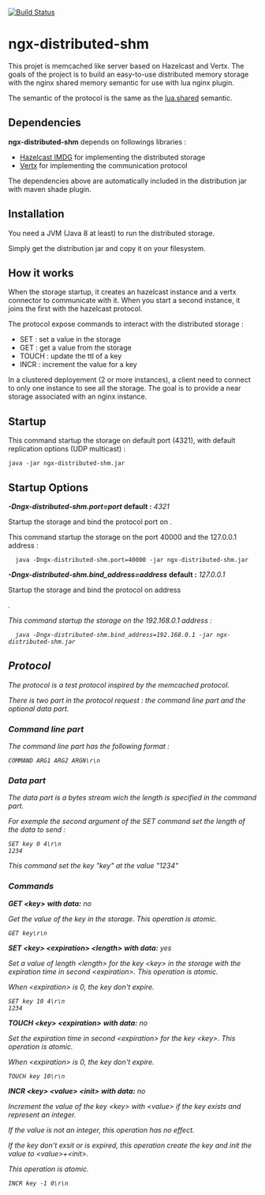 [![Build Status](https://travis-ci.org/grrolland/lua-ngx-distributed-shm.svg?branch=master)](https://travis-ci.org/grrolland/lua-ngx-distributed-shm)

# ngx-distributed-shm

This projet is memcached like server based on Hazelcast and Vertx. The goals of the project is to build an easy-to-use distributed memory storage with the nginx shared memory semantic for use with lua nginx plugin.

The semantic of the protocol is the same as the [lua.shared](https://github.com/openresty/lua-nginx-module#ngxshareddict) semantic.

## Dependencies

**ngx-distributed-shm** depends on followings libraries :

 - [Hazelcast IMDG](https://hazelcast.org/) for implementing the distributed storage
 - [Vertx](http://vertx.io/) for implementing the communication protocol
 
 The dependencies above are automatically included in the distribution jar with maven shade plugin.
 
 ## Installation
 
 You need a JVM (Java 8 at least) to run the distributed storage. 
 
 Simply get the distribution jar and copy it on your filesystem.
 
 ## How it works
 
 When the storage startup, it creates an hazelcast instance and a vertx connector to communicate with it. When you start a second instance, it joins the first with the hazelcast protocol.
 
 The protocol expose commands to interact with the distributed storage : 
  - SET : set a value in the storage
  - GET : get a value from the storage
  - TOUCH : update the ttl of a key
  - INCR  : increment the value for a key
 
 In a clustered deployement (2 or more instances), a client need to connect to only one instance to see all the storage. The goal is to provide a near storage associated with an nginx instance.
 
 ## Startup
 
 This command startup the storage on default port (4321), with default replication options (UDP multicast) :
 
 ```
 java -jar ngx-distributed-shm.jar
 ```
 
 ## Startup Options
 
 ***-Dngx-distributed-shm.port=port***
 **default :** *4321* 
 
 Startup the storage and bind the protocol port on <port>. 
 
 This command startup the storage on the port 40000 and the 127.0.0.1 address : 
 
```
  java -Dngx-distributed-shm.port=40000 -jar ngx-distributed-shm.jar
```
 
 ***-Dngx-distributed-shm.bind_address=address***
**default :** *127.0.0.1*

Startup the storage and bind the protocol on address <address>.
 
 This command startup the storage on the 192.168.0.1 address : 
 
```
  java -Dngx-distributed-shm.bind_address=192.168.0.1 -jar ngx-distributed-shm.jar
```
  
## Protocol

The protocol is a test protocol inspired by the memcached protocol.

There is two part in the protocol request : the command line part and the optional data part.

### Command line part

The command line part has the following format :

```
COMMAND ARG1 ARG2 ARGN\r\n
```

### Data part

The data part is a bytes stream wich the length is specified in the command part.

For exemple the second argument of the SET command set the length of the data to send : 

```
SET key 0 4\r\n
1234
``` 

This command set the key "key" at the value "1234"

### Commands

***GET \<key\>***
**with data:** *no* 

Get the value of the key in the storage. This operation is atomic.
 
```
GET key\r\n
```

***SET \<key\> \<expiration\> \<length\>***
**with data:** *yes*

Set a value of length \<length\> for the key \<key\> in the storage with the expiration time in second \<expiration\>. This operation is atomic.

When \<expiration\> is 0, the key don't expire.
 
```
SET key 10 4\r\n
1234
```

***TOUCH \<key\> \<expiration\>***
**with data:** *no*

Set the expiration time in second \<expiration\> for the key \<key\>. This operation is atomic.

When \<expiration\> is 0, the key don't expire.
 
```
TOUCH key 10\r\n
```

***INCR \<key\> \<value\> \<init\>***
**with data:** *no*

Increment the value of the key \<key\> with \<value\> if the key exists and represent an integer.

If the value is not an integer, this operation has no effect.

If the key don't exsit or is expired, this operation create the key and init the value to  \<value\>+\<init\>.
 
This operation is atomic.

```
INCR key -1 0\r\n
```